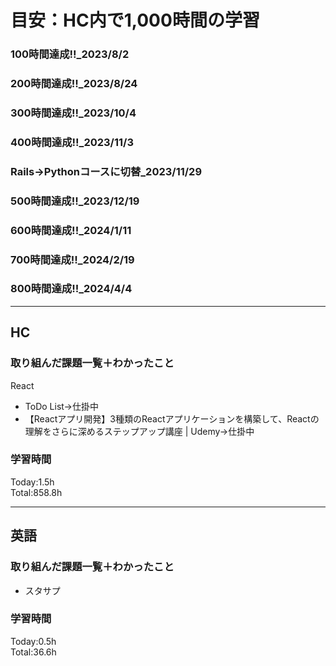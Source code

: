 # 目安：HC内で1,000時間の学習
### 100時間達成!!_2023/8/2
### 200時間達成!!_2023/8/24
### 300時間達成!!_2023/10/4
### 400時間達成!!_2023/11/3
### Rails→Pythonコースに切替_2023/11/29
### 500時間達成!!_2023/12/19
### 600時間達成!!_2024/1/11
### 700時間達成!!_2024/2/19
### 800時間達成!!_2024/4/4

------------------------------------------
## HC
### 取り組んだ課題一覧＋わかったこと
React
- ToDo List→仕掛中
- 【Reactアプリ開発】3種類のReactアプリケーションを構築して、Reactの理解をさらに深めるステップアップ講座 | Udemy→仕掛中

### 学習時間
Today:1.5h<br>
Total:858.8h

------------------------------------------
## 英語
### 取り組んだ課題一覧＋わかったこと
- スタサプ


### 学習時間
Today:0.5h<br>
Total:36.6h
